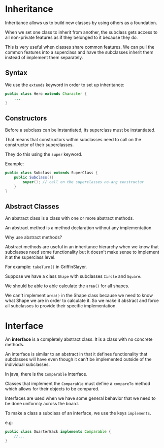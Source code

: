 # Inheritance

Inheritance allows us to build new classes by using others as a foundation.

When we set one class to inherit from another, the subclass gets access to all non-private features as if they belonged to it because they do.

This is very useful when classes share common features. We can pull the common features into a superclass and have the subclasses inherit them instead of implement them separately.

## Syntax

We use the `extends` keyword in order to set up inheritance:

``` java
public class Hero extends Character {
    ...
}
```

## Constructors

Before a subclass can be instantiated, its superclass must be instantiated.

That means that constructors within subclasses need to call on the constructor of their superclasses.

They do this using the `super` keyword.

Example:


``` java
public class Subclass extends SuperClass {
    public Subclass(){
        super(); // call on the superclasses no-arg constructor
    }
}
```

## Abstract Classes

An abstract class is a class with one or more abstract methods.

An abstract method is a method declaration without any implementation.

Why use abstract methods?

Abstract methods are useful in an inheritance hierarchy when we know that subclasses need some functionality but it doesn't make sense to implement it at the superclass level.

For example: `takeTurn()` in GriffinSlayer.

Suppose we have a class `Shape` with subclasses `Circle` and `Square`.

We should be able to able calculate the `area()` for all shapes.

We can't implement `area()` in the Shape class because we need to know what Shape we are in order to calculate it. So we make it abstract and force all subclasses to provide their specific implementation.

# Interface

An **interface** is a completely abstract class. It is a class with no concrete methods.

An interface is similar to an abstract in that it defines functionality that subclasses will have even though it can't be implemented outside of the individual subclasses.

In java, there is the `Comparable` interface.

Classes that implement the `Comparable` must define a `compareTo` method which allows for their objects to be compared.

Interfaces are used when we have some general behavior that we need to be done uniformly across the board.

To make a class a subclass of an interface, we use the keys `implements`.

e.g:

```java
public class QuarterBack implements Comparable {
    //...
}
```